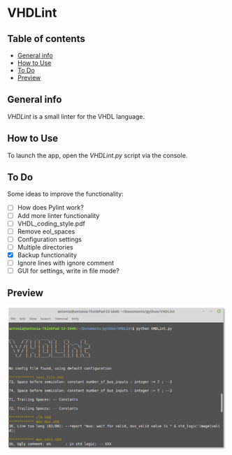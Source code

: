 # VHDLint

## Table of contents
* [General info](#general-info)
* [How to Use](#setup)
* [To Do](#to-do)
* [Preview](#preview)

## General info
*VHDLint* is a small linter for the VHDL language.

## How to Use
To launch the app, open the *VHDLint.py* script via the console.

## To Do
Some ideas to improve the functionality:
- [ ] How does Pylint work?
- [ ] Add more linter functionality
- [ ] VHDL_coding_style.pdf
- [ ] Remove eol_spaces
- [ ] Configuration settings
- [ ] Multiple directories
- [x] Backup functionality
- [ ] Ignore lines with ignore comment
- [ ] GUI for settings, write in file mode?

## Preview
<img src="images/preview.png" width="500">
